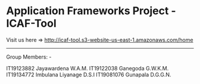 # Application Frameworks Project - ICAF-Tool
Visit us here => http://icaf-tool.s3-website-us-east-1.amazonaws.com/home

***

Group Members: - 

IT19123882	Jayawardena W.A.M.
IT19122038	Ganegoda G.W.K.M.
IT19134772	Imbulana Liyanage D.S.I
IT19081076	Gunapala D.G.G.N.

